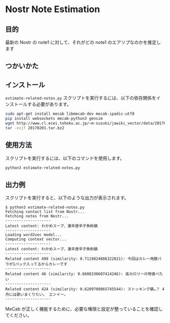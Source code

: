# Nostr Note Estimation

## 目的

最新の Nostr の note1 に対して、それがどの note1 のエアリプなのかを推定します

## つかいかた

## インストール

`estimate-related-notes.py` スクリプトを実行するには、以下の依存関係をインストールする必要があります。

   ```bash
   sudo apt-get install mecab libmecab-dev mecab-ipadic-utf8
   pip install websockets mecab-python3 gensim
   wget http://www.cl.ecei.tohoku.ac.jp/~m-suzuki/jawiki_vector/data/20170201.tar.bz2
   tar -xvjf 20170201.tar.bz2
   ```

## 使用方法

スクリプトを実行するには、以下のコマンドを使用します。
```bash
python3 estimate-related-notes.py
```

## 出力例

スクリプトを実行すると、以下のような出力が表示されます。

```
$ python3 estimate-related-notes.py 
Fetching contact list from Nostr...
Fetching notes from Nostr...
--------------------
Latest content: わかめスープ、激辛唐辛子魚粉鍋
--------------------
Loading word2vec model...
Computing context vector...
--------------------
Latest content: わかめスープ、激辛唐辛子魚粉鍋
--------------------
Related content 499 (similarity: 0.7119824886322021): 今回はカレー用豚バラが1パック入ってるからカレーです
--------------------
Related content 46 (similarity: 0.6608330607414246): 高カロリーの物食べたい
--------------------
Related content 424 (similarity: 0.6289700865745544): ストッキング鍋…？ 4月には歌いまくりたい。 エンイー。 
--------------------
```

MeCab が正しく機能するために、必要な権限と設定が整っていることを確認してください。
